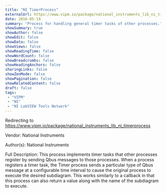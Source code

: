```yaml
---
title: "NI TimerProcess"
externalUrl: https://www.vipm.io/package/national_instruments_lib_ni_timerprocess
date: 2016-05-19
summary: "Process for handling general timer tasks of other processes."
showSummary: true
showAuthor: false
showEdit: false
showData: false
showViews: false
showReadingTime: false
showWordCount: false
showBreadcrumbs: false
showHeadingAnchors: false
sharingLinks: false
showZenMode: false
showPagination: false
showRelatedContent: false
draft: false
tags:
 - "VIPM"
 - "NI"
 - "NI LabVIEW Tools Network"
---
```


Redirecting to https://www.vipm.io/package/national_instruments_lib_ni_timerprocess

Vendor: National Instruments

Author(s): National Instruments
 
Full Description:
This process implements timer tasks that other processes register by sending Qbus messages to those processes. When a process registers a timer task, the Timer process sends a particular type of Qbus message at a configurable time interval to cause the original process to execute the desired subdiagram. This works similarly to a callback in that this process can also return a value along with the name of the subdiagram to execute.